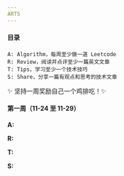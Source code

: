 ```yaml
---
ARTS
---
```


#### 目录

```
A: Algorithm，每周至少做一道 Leetcode
R: Review，阅读并点评至少一篇英文文章
T: Tips，学习至少一个技术技巧
S: Share，分享一篇有观点和思考的技术文章
```

✨ 坚持一周奖励自己一个鸡排吃！✨

#### 第一周（11-24 至 11-29）

**A:**

**R:**

**T:**

**S:**

